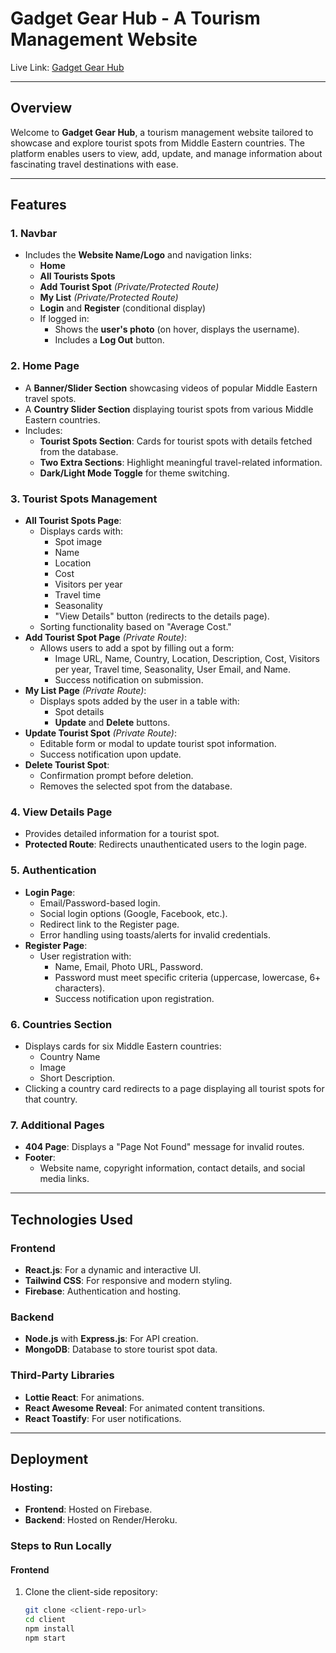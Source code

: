 # Gadget Gear Hub - A Tourism Management Website

Live Link: [Gadget Gear Hub](https://gadget-gear-hub.web.app/)

---

## **Overview**

Welcome to **Gadget Gear Hub**, a tourism management website tailored to showcase and explore tourist spots from Middle Eastern countries. The platform enables users to view, add, update, and manage information about fascinating travel destinations with ease.

---

## **Features**

### **1. Navbar**
- Includes the **Website Name/Logo** and navigation links:
  - **Home**
  - **All Tourists Spots**
  - **Add Tourist Spot** *(Private/Protected Route)*
  - **My List** *(Private/Protected Route)*
  - **Login** and **Register** (conditional display)
  - If logged in:
    - Shows the **user's photo** (on hover, displays the username).
    - Includes a **Log Out** button.

### **2. Home Page**
- A **Banner/Slider Section** showcasing videos of popular Middle Eastern travel spots.
- A **Country Slider Section** displaying tourist spots from various Middle Eastern countries.
- Includes:
  - **Tourist Spots Section**: Cards for tourist spots with details fetched from the database.
  - **Two Extra Sections**: Highlight meaningful travel-related information.
  - **Dark/Light Mode Toggle** for theme switching.

### **3. Tourist Spots Management**
- **All Tourist Spots Page**:
  - Displays cards with:
    - Spot image
    - Name
    - Location
    - Cost
    - Visitors per year
    - Travel time
    - Seasonality
    - "View Details" button (redirects to the details page).
  - Sorting functionality based on "Average Cost."
- **Add Tourist Spot Page** *(Private Route)*:
  - Allows users to add a spot by filling out a form:
    - Image URL, Name, Country, Location, Description, Cost, Visitors per year, Travel time, Seasonality, User Email, and Name.
    - Success notification on submission.
- **My List Page** *(Private Route)*:
  - Displays spots added by the user in a table with:
    - Spot details
    - **Update** and **Delete** buttons.
- **Update Tourist Spot** *(Private Route)*:
  - Editable form or modal to update tourist spot information.
  - Success notification upon update.
- **Delete Tourist Spot**:
  - Confirmation prompt before deletion.
  - Removes the selected spot from the database.

### **4. View Details Page**
- Provides detailed information for a tourist spot.
- **Protected Route**: Redirects unauthenticated users to the login page.

### **5. Authentication**
- **Login Page**:
  - Email/Password-based login.
  - Social login options (Google, Facebook, etc.).
  - Redirect link to the Register page.
  - Error handling using toasts/alerts for invalid credentials.
- **Register Page**:
  - User registration with:
    - Name, Email, Photo URL, Password.
    - Password must meet specific criteria (uppercase, lowercase, 6+ characters).
    - Success notification upon registration.

### **6. Countries Section**
- Displays cards for six Middle Eastern countries:
  - Country Name
  - Image
  - Short Description.
- Clicking a country card redirects to a page displaying all tourist spots for that country.

### **7. Additional Pages**
- **404 Page**: Displays a "Page Not Found" message for invalid routes.
- **Footer**:
  - Website name, copyright information, contact details, and social media links.

---

## **Technologies Used**

### **Frontend**
- **React.js**: For a dynamic and interactive UI.
- **Tailwind CSS**: For responsive and modern styling.
- **Firebase**: Authentication and hosting.

### **Backend**
- **Node.js** with **Express.js**: For API creation.
- **MongoDB**: Database to store tourist spot data.

### **Third-Party Libraries**
- **Lottie React**: For animations.
- **React Awesome Reveal**: For animated content transitions.
- **React Toastify**: For user notifications.

---

## **Deployment**

### **Hosting**: 
- **Frontend**: Hosted on Firebase.
- **Backend**: Hosted on Render/Heroku.

### **Steps to Run Locally**

#### **Frontend**
1. Clone the client-side repository:
   ```bash
   git clone <client-repo-url>
   cd client
   npm install
   npm start
